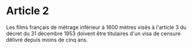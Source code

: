 # Article 2

Les films français de métrage inférieur à 1600 mètres visés à l'article 3 du décret du 31 décembre 1953 doivent être titulaires d'un visa de censure délivré depuis moins de cinq ans.
